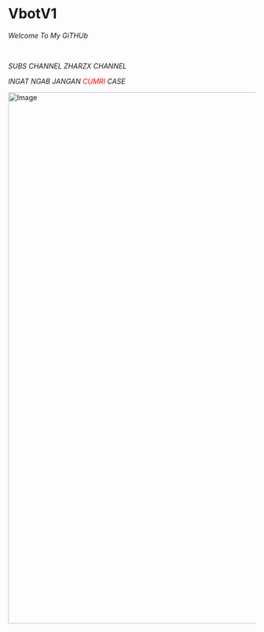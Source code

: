 # VbotV1
<p><em>Welcome To My GiTHUb</em></p>
<p>&nbsp;</p>
<p><em>SUBS CHANNEL ZHARZX CHANNEL</em></p>
<p><em>INGAT NGAB JANGAN <span style="color: #ff0000;">CUMRI</span> CASE</em></p>
<p><img src="IMAGE" alt="Image" width="1080" height="1080" /></p>
<p>&nbsp;</p>
